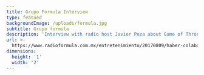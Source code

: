 ```yaml
---
title: Grupo Formula Interview
type: featued
backgroundImage: /uploads/formula.jpg
subtitle: Grupo formula
description: 'Interview with radio host Javier Poza about Game of Thrones. '
url: >-
  https://www.radioformula.com.mx/entretenimiento/20170809/haber-colaborado-en-game-of-thrones-pesa-mucho-carlos-santiago-con-javier-poza/
dimensions:
  height: '1'
  width: '2'
---
```


